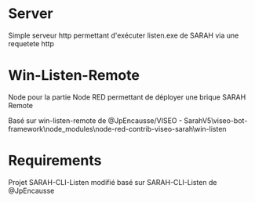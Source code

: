 # Server

Simple serveur http permettant d'exécuter listen.exe de SARAH via une requetete http

# Win-Listen-Remote

Node pour la partie Node RED permettant de déployer une brique SARAH Remote

Basé sur win-listen-remote de @JpEncausse/VISEO - SarahV5\viseo-bot-framework\node_modules\node-red-contrib-viseo-sarah\win-listen

# Requirements

Projet SARAH-CLI-Listen modifié basé sur SARAH-CLI-Listen de @JpEncausse
